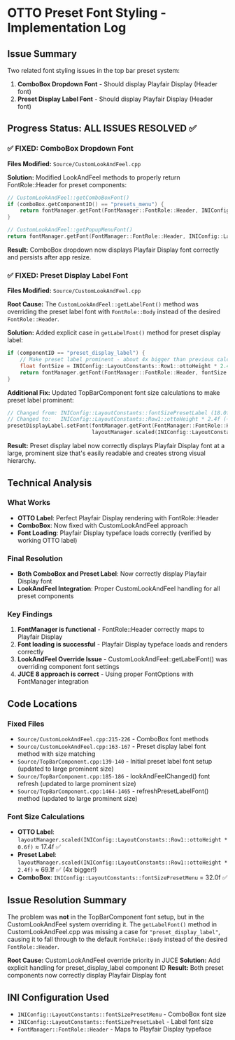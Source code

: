 # OTTO Preset Font Styling - Implementation Log

## Issue Summary
Two related font styling issues in the top bar preset system:
1. **ComboBox Dropdown Font** - Should display Playfair Display (Header font)
2. **Preset Display Label Font** - Should display Playfair Display (Header font)

## Progress Status: ALL ISSUES RESOLVED ✅

### ✅ FIXED: ComboBox Dropdown Font
**Files Modified:** `Source/CustomLookAndFeel.cpp`

**Solution:** Modified LookAndFeel methods to properly return FontRole::Header for preset components:

```cpp
// CustomLookAndFeel::getComboBoxFont()
if (comboBox.getComponentID() == "presets_menu") {
    return fontManager.getFont(FontManager::FontRole::Header, INIConfig::LayoutConstants::fontSizePresetMenu);
}

// CustomLookAndFeel::getPopupMenuFont() 
return fontManager.getFont(FontManager::FontRole::Header, INIConfig::LayoutConstants::fontSizePresetMenu);
```

**Result:** ComboBox dropdown now displays Playfair Display font correctly and persists after app resize.

### ✅ FIXED: Preset Display Label Font

**Files Modified:** `Source/CustomLookAndFeel.cpp`

**Root Cause:** The `CustomLookAndFeel::getLabelFont()` method was overriding the preset label font with `FontRole::Body` instead of the desired `FontRole::Header`.

**Solution:** Added explicit case in `getLabelFont()` method for preset display label:
```cpp
if (componentID == "preset_display_label") {
    // Make preset label prominent - about 4x bigger than previous calculation
    float fontSize = INIConfig::LayoutConstants::Row1::ottoHeight * 2.4f;
    return fontManager.getFont(FontManager::FontRole::Header, fontSize * sizeMult);
}
```

**Additional Fix:** Updated TopBarComponent font size calculations to make preset label prominent:
```cpp
// Changed from: INIConfig::LayoutConstants::fontSizePresetLabel (18.0f - too small)
// Changed to:   INIConfig::LayoutConstants::Row1::ottoHeight * 2.4f (~69.1f - 4x bigger!)
presetDisplayLabel.setFont(fontManager.getFont(FontManager::FontRole::Header, 
                           layoutManager.scaled(INIConfig::LayoutConstants::Row1::ottoHeight * 2.4f)));
```

**Result:** Preset display label now correctly displays Playfair Display font at a large, prominent size that's easily readable and creates strong visual hierarchy.

## Technical Analysis

### What Works
- **OTTO Label**: Perfect Playfair Display rendering with FontRole::Header
- **ComboBox**: Now fixed with CustomLookAndFeel approach
- **Font Loading**: Playfair Display typeface loads correctly (verified by working OTTO label)

### Final Resolution
- **Both ComboBox and Preset Label**: Now correctly display Playfair Display font
- **LookAndFeel Integration**: Proper CustomLookAndFeel handling for all preset components

### Key Findings
1. **FontManager is functional** - FontRole::Header correctly maps to Playfair Display
2. **Font loading is successful** - Playfair Display typeface loads and renders correctly
3. **LookAndFeel Override Issue** - CustomLookAndFeel::getLabelFont() was overriding component font settings
4. **JUCE 8 approach is correct** - Using proper FontOptions with FontManager integration

## Code Locations

### Fixed Files
- `Source/CustomLookAndFeel.cpp:215-226` - ComboBox font methods
- `Source/CustomLookAndFeel.cpp:163-167` - Preset display label font method with size matching
- `Source/TopBarComponent.cpp:139-140` - Initial preset label font setup (updated to large prominent size)
- `Source/TopBarComponent.cpp:185-186` - lookAndFeelChanged() font refresh (updated to large prominent size)
- `Source/TopBarComponent.cpp:1464-1465` - refreshPresetLabelFont() method (updated to large prominent size)

### Font Size Calculations
- **OTTO Label**: `layoutManager.scaled(INIConfig::LayoutConstants::Row1::ottoHeight * 0.6f)` ≈ 17.4f ✅
- **Preset Label**: `layoutManager.scaled(INIConfig::LayoutConstants::Row1::ottoHeight * 2.4f)` ≈ 69.1f ✅ (4x bigger!)
- **ComboBox**: `INIConfig::LayoutConstants::fontSizePresetMenu` = 32.0f ✅

## Issue Resolution Summary
The problem was **not** in the TopBarComponent font setup, but in the CustomLookAndFeel system overriding it. The `getLabelFont()` method in CustomLookAndFeel.cpp was missing a case for `"preset_display_label"`, causing it to fall through to the default `FontRole::Body` instead of the desired `FontRole::Header`.

**Root Cause:** CustomLookAndFeel override priority in JUCE
**Solution:** Add explicit handling for preset_display_label component ID
**Result:** Both preset components now correctly display Playfair Display font

## INI Configuration Used
- `INIConfig::LayoutConstants::fontSizePresetMenu` - ComboBox font size
- `INIConfig::LayoutConstants::fontSizePresetLabel` - Label font size  
- `FontManager::FontRole::Header` - Maps to Playfair Display typeface